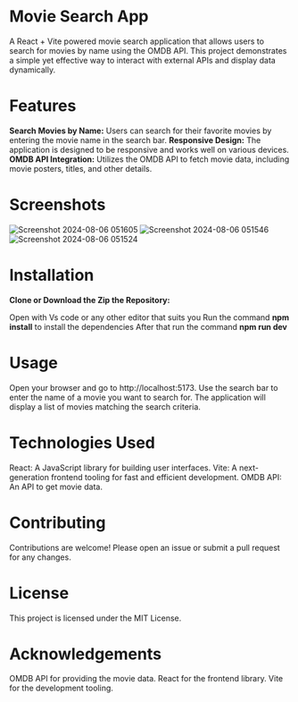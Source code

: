 # Movie Search App
A React + Vite powered movie search application that allows users to search for movies by name using the OMDB API. This project demonstrates a simple yet effective way to interact with external APIs and display data dynamically.

# Features
**Search Movies by Name:** Users can search for their favorite movies by entering the movie name in the search bar.
**Responsive Design:** The application is designed to be responsive and works well on various devices.
**OMDB API Integration:** Utilizes the OMDB API to fetch movie data, including movie posters, titles, and other details.
# Screenshots
![Screenshot 2024-08-06 051605](https://github.com/user-attachments/assets/6275a2eb-2a9c-4567-900f-c4689a72fe1b)
![Screenshot 2024-08-06 051546](https://github.com/user-attachments/assets/812bd49b-64a8-4063-adc8-65a3e8871ea0)
![Screenshot 2024-08-06 051524](https://github.com/user-attachments/assets/a56b3af2-ebae-446d-9528-bd2f124e21e7)


# Installation
**Clone or Download the Zip the Repository:**

Open with Vs code or any other editor that suits you
Run the command ****npm install**** to install the dependencies
After that run the command ****npm run dev****



# Usage
Open your browser and go to http://localhost:5173.
Use the search bar to enter the name of a movie you want to search for.
The application will display a list of movies matching the search criteria.
# Technologies Used
React: A JavaScript library for building user interfaces.
Vite: A next-generation frontend tooling for fast and efficient development.
OMDB API: An API to get movie data.
# Contributing
Contributions are welcome! Please open an issue or submit a pull request for any changes.

# License
This project is licensed under the MIT License.

# Acknowledgements
OMDB API for providing the movie data.
React for the frontend library.
Vite for the development tooling.
